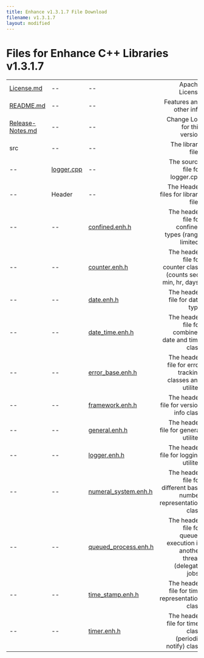 ```yaml
---
title: Enhance v1.3.1.7 File Download
filename: v1.3.1.7
layout: modified
---
```


# Files for Enhance C++ Libraries v1.3.1.7 

<table>
  <tr>
    <td><a href="{{ site.url }}/downloads/enhance-v1.3.1.7/License.md" download>License.md</a></td>
	<td>--</td>
	<td>--</td>
	<td style="text-align:right">Apache License</td>
  </tr>
  <tr>
    <td><a href="{{ site.url }}/downloads/enhance-v1.3.1.7/README.md" download>README.md</a></td>
	<td>--</td>
	<td>--</td>
	<td style="text-align:right">Features and other info</td>
  </tr>
  <tr>
    <td><a href="{{ site.url }}/downloads/enhance-v1.3.1.7/Release-Notes.md" download>Release-Notes.md</a></td>
	<td>--</td>
	<td>--</td>
	<td style="text-align:right">Change Log for this version</td>
  </tr>
  <tr>
    <td>src</td>
	<td>--</td>
	<td>--</td>
	<td style="text-align:right">The library files</td>
  </tr>
  <tr>
    <td>--</td>
	<td><a href="{{ site.url }}/downloads/enhance-v1.3.1.7/src/logger.cpp" download>logger.cpp</a></td>
	<td>--</td>
	<td style="text-align:right">The source file for logger.cpp</td>
  </tr>
  <tr>
    <td>--</td>
	<td>Header</td>
	<td>--</td>
	<td style="text-align:right">The Header files for library files</td>
  </tr>
  <tr>
    <td>--</td>
	<td>--</td>
	<td><a href="{{ site.url }}/downloads/enhance-v1.3.1.7/src/Header/confined.enh.h" download>confined.enh.h</a></td>
	<td style="text-align:right">The header file for confined types (range limited)</td>
  </tr>
  <tr>
    <td>--</td>
	<td>--</td>
	<td><a href="{{ site.url }}/downloads/enhance-v1.3.1.7/src/Header/counter.enh.h" download>counter.enh.h</a></td>
	<td style="text-align:right">The header file for counter class (counts sec, min, hr, days)</td>
  </tr>
  <tr>
    <td>--</td>
	<td>--</td>
	<td><a href="{{ site.url }}/downloads/enhance-v1.3.1.7/src/Header/date.enh.h" download>date.enh.h</a></td>
	<td style="text-align:right">The header file for date type</td>
  </tr>
  <tr>
    <td>--</td>
	<td>--</td>
	<td><a href="{{ site.url }}/downloads/enhance-v1.3.1.7/src/Header/date_time.enh.h" download>date_time.enh.h</a></td>
	<td style="text-align:right">The header file for combined date and time class</td>
  </tr>
  <tr>
    <td>--</td>
	<td>--</td>
	<td><a href="{{ site.url }}/downloads/enhance-v1.3.1.7/src/Header/error_base.enh.h" download>error_base.enh.h</a></td>
	<td style="text-align:right">The header file for error tracking classes and utilites</td>
  </tr>
  <tr>
    <td>--</td>
	<td>--</td>
	<td><a href="{{ site.url }}/downloads/enhance-v1.3.1.7/src/Header/framework.enh.h" download>framework.enh.h</a></td>
	<td style="text-align:right">The header file for version info class</td>
  </tr>
  <tr>
    <td>--</td>
	<td>--</td>
	<td><a href="{{ site.url }}/downloads/enhance-v1.3.1.7/src/Header/general.enh.h" download>general.enh.h</a></td>
	<td style="text-align:right">The header file for general utilites</td>
  </tr>
  <tr>
    <td>--</td>
	<td>--</td>
	<td><a href="{{ site.url }}/downloads/enhance-v1.3.1.7/src/Header/logger.enh.h" download>logger.enh.h</a></td>
	<td style="text-align:right">The header file for logging utilites</td>
  </tr>
  <tr>
    <td>--</td>
	<td>--</td>
	<td><a href="{{ site.url }}/downloads/enhance-v1.3.1.7/src/Header/numeral_system.enh.h" download>numeral_system.enh.h</a></td>
	<td style="text-align:right">The header file for different base number representation class</td>
  </tr>
  <tr>
    <td>--</td>
	<td>--</td>
	<td><a href="{{ site.url }}/downloads/enhance-v1.3.1.7/src/Header/queued_process.enh.h" download>queued_process.enh.h</a></td>
	<td style="text-align:right">The header file for queued execution in another thread (delegate jobs)</td>
  </tr>
  <tr>
    <td>--</td>
	<td>--</td>
	<td><a href="{{ site.url }}/downloads/enhance-v1.3.1.7/src/Header/time_stamp.enh.h" download>time_stamp.enh.h</a></td>
	<td style="text-align:right">The header file for time representation class</td>
  </tr>
  <tr>
    <td>--</td>
	<td>--</td>
	<td><a href="{{ site.url }}/downloads/enhance-v1.3.1.7/src/Header/timer.enh.h" download>timer.enh.h</a></td>
	<td style="text-align:right">The header file for timer class (periodic notify) class</td>
  </tr>
</table>
  
  